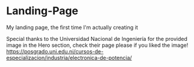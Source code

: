 # Landing-Page
My landing page, the first time I'm actually creating it

Special thanks to the Universidad Nacional de Ingeniería for the provided image in the Hero section, check their page please if you liked the image! 
https://posgrado.uni.edu.ni/cursos-de-especializacion/industria/electronica-de-potencia/

